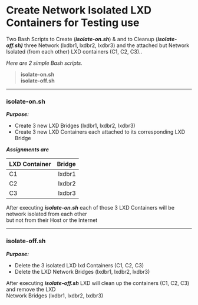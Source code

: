 # Create Network Isolated LXD Containers for Testing use  

Two Bash Scripts to Create (***isolate-on.sh***) &amp; and to Cleanup (***isolate-off.sh)***
three Network (lxdbr1, lxdbr2, lxdbr3) and the attached but Network Isolated (from each other) 
LXD containers (C1, C2, C3).. 
  
*Here are 2 simple Bash scripts.*  
  
> **isolate-on.sh**  
> **isolate-off.sh**

---

### isolate-on.sh
  
***Purpose:***   
* Create 3 new LXD Bridges (lxdbr1, lxdbr2, lxdbr3)
* Create 3 new LXD Containers each attached to its corresponding LXD Bridge

***Assignments are***  

| LXD Container   | Bridge |
| :-------------- | ------:|
| C1              | lxdbr1 |
| C2              | lxdbr2 |
| C3              | lxdbr3 |

After executing ***isolate-on.sh*** each of those 3 LXD Containers will be network isolated from each other  
but not from their Host or the Internet  

---
  
### isolate-off.sh  
  
***Purpose:*** 
* Delete the 3 isolated LXD lxd Containers (C1, C2, C3)  
* Delete the LXD Network Bridges (lxdbr1, lxdbr2, lxdbr3)  
  
After executing ***isolate-off.sh*** LXD will clean up the containers (C1, C2, C3) and remove the LXD   
Network Bridges (lxdbr1, lxdbr2, lxdbr3)  



